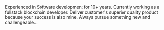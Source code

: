 Experienced in Software development for 10+ years. Currently working as a fullstack blockchain developer.
Deliver customer's superior quality product because your success is also mine.
Always pursue something new and challengeable...
